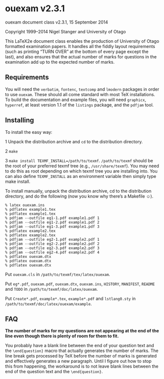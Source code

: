 ouexam v2.3.1
===========

ouexam document class v2.3.1, 15 September 2014

Copyright 1999–2014 Nigel Stanger and University of Otago

This LaTeX2e document class enables the production of University of Otago formatted examination papers. It handles all the fiddly layout requirements (such as printing “TURN OVER” at the bottom of every page except the last), and also ensures that the actual number of marks for questions in the examination add up to the expected number of marks.


Requirements
------------

You will need the `verbatim`, `fontenc`, `textcomp` and `lmodern` packages in order to use `ouexam`. These should all come standard with most TeX installations. To build the documentation and example files, you will need `graphicx`, `hyperref`, at least version 1.1 of the `listings` package, and the `pdfjam` tool.


Installing
----------

To install the easy way:

1 Unpack the distribution archive and `cd` to the distribution directory.

2 `make`

3 `make install TEXMF_INSTALL=/path/to/texmf`.
  `/path/to/texmf` should be the root of your preferred texmf tree
  (e.g., `/usr/share/texmf`). You may need to do this as root
  depending on which texmf tree you are installing into. You can
  also define `TEXMF_INSTALL` as an environment variable then simply
  type make install.

To install manually, unpack the distribution archive, cd to the distribution directory, and do the following (now you know why there’s a Makefile ☺).

	% latex ouexam.ins
	% pdflatex example1.tex
	% pdflatex example1.tex
	% pdfjam --outfile eg1-1.pdf example1.pdf 1
	% pdfjam --outfile eg1-2.pdf example1.pdf 2
	% pdfjam --outfile eg1-3.pdf example1.pdf 3
	% pdflatex example2.tex
	% pdflatex example2.tex
	% pdfjam --outfile eg2-1.pdf example2.pdf 1
	% pdfjam --outfile eg2-2.pdf example2.pdf 2
	% pdfjam --outfile eg2-3.pdf example2.pdf 3
	% pdfjam --outfile eg2-4.pdf example2.pdf 4
	% pdflatex ouexam.dtx
	% pdflatex ouexam.dtx
	% pdflatex ouexam.dtx

Put `ouexam.cls` in `/path/to/texmf/tex/latex/ouexam`.

Put `eg*.pdf`, `ouexam.pdf`, `ouexam.dtx`, `ouexam.ins`, `HISTORY`, `MANIFEST`, `README` and `TODO` in `/path/to/texmf/doc/latex/ouexam`.

Put `Create*.pdf`, `example*.tex`, `example*.pdf` and `lstlang0.sty` in `/path/to/texmf/doc/latex/ouexam/example`.


FAQ
---

**The number of marks for my questions are not appearing at the end of the line even though there is plenty of room for them to fit.**

You probably have a blank line between the end of your question text and the `\end{question}` macro that actually generates the number of marks. The line break gets processed by TeX before the number of marks is generated and effectively generates a new paragraph. Until I figure out how to stop this from happening, the workaround is to not leave blank lines between the end of the question text and the `\end{question}`.
